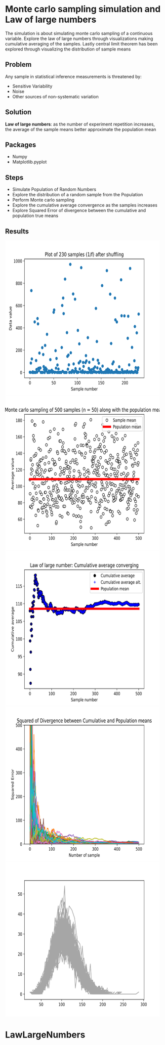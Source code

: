 
# Monte carlo sampling simulation and Law of large numbers

The simulation is about simulating monte carlo sampling of a continuous variable. Explore the law of large numbers through visualizations making cumulative averaging of the samples. Lastly central limit theorem has been explored through visualizing the distribution of sample means


## Problem
Any sample in statistical inference measurements is threatened by:
- Sensitive Variability
- Noise
- Other sources of non-systematic variation 


## Solution

**Law of large numbers**: as the number of experiment repetition increases, the average of the sample means better approximate the population mean

## Packages

* Numpy 
* Matplotlib.pyplot

## Steps

- Simulate Population of Random Numbers
- Explore the distribution of a random sample from the Population
- Perform Monte carlo sampling
- Explore the cumulative average convergence as the samples increases
- Explore Squared Error of divergence between the cumulative and population true means

## Results

<img src="results/shuffled_distribution_population.svg" width="500" height="500">

<img src="results/monte_carlo_sampling.svg" width="500" height="500">
<img src="results/cumulative_averaging.svg" width="500" height="500">
<img src="results/squared_error_divergance.svg" width="500" height="500">
<img src="results/distribution_meta_samples.svg" width="500" height="500">

# LawLargeNumbers
